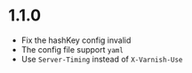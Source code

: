 # 1.1.0
  * Fix the hashKey config invalid
  * The config file support `yaml`
  * Use `Server-Timing` instead of `X-Varnish-Use`
